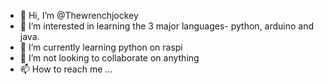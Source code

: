 - 👋 Hi, I’m @Thewrenchjockey
- 👀 I’m interested in learning the 3 major languages- python, arduino and java.
- 🌱 I’m currently learning python on raspi
- 💞️ I’m not looking to collaborate on anything
- 📫 How to reach me ...

<!---
Thewrenchjockey/Thewrenchjockey is a ✨ special ✨ repository because its `README.md` (this file) appears on your GitHub profile.
You can click the Preview link to take a look at your changes.
--->
